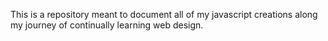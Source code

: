 This is a repository meant to document all of my javascript creations along my journey of continually learning web design.